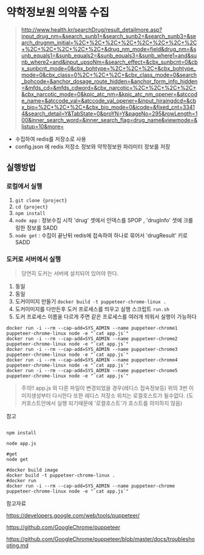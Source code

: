 # 약학정보원 의약품 수집

> http://www.health.kr/searchDrug/result_detailmore.asp?input_drug_nm=&search_sunb1=&search_sunb2=&search_sunb3=&search_drugnm_initial=%2C+%2C+%2C+%2C+%2C+%2C+%2C+%2C+%2C+%2C+%2C+%2C+%2C+&drug_nm_mode=field&drug_nm=&sunb_equals1=&sunb_equals2=&sunb_equals3=&sunb_where1=and&sunb_where2=and&input_upsoNm=&search_effect=&cbx_sunbcnt=0&cbx_sunbcnt_mode=0&cbx_bohtype=%2C+%2C+%2C+&cbx_bohtype_mode=0&cbx_class=0%2C+%2C+%2C+&cbx_class_mode=0&search_bohcode=&anchor_dosage_route_hidden=&anchor_form_info_hidden=&mfds_cd=&mfds_cdword=&cbx_narcotic=%2C+%2C+%2C+%2C+&cbx_narcotic_mode=0&kpic_atc_nm=&kpic_atc_nm_opener=&atccode_name=&atccode_val=&atccode_val_opener=&input_hiraingdcd=&cbx_bio=%2C+%2C+%2C+&cbx_bio_mode=0&icode=&fixed_cnt=33414&search_detail=Y&TabState=0&proYN=Y&pageNo=295&rowLength=100&inner_search_word=&inner_search_flag=drug_name&viewmode=&listup=10&more=

- 수집하여 redis를 저장소로 사용
- config.json 에 redis 저장소 정보와 약학정보원 파라미터 정보를 저장
## 실행방법 

### 로컬에서 실행 
 1. `git clone {project}`
 2. `cd {project}`
 3. `npm install`
 4. `node app` : 정보수집 시작 'drug' 셋에서 인덱스를 SPOP , 'drugInfo' 셋에 크롤링한 정보를 SADD
 5. `node get` : 수집이 끝난뒤 redis에 접속하여 하나로 묶어서 'drugResult' 키로 SADD

### 도커로 서버에서 실행
>당연히 도커는 서버에 설치되어 있어야 한다. 


 1. 동일
 2. 동일
 3. 도커이미지 만들기 `docker build -t puppeteer-chrome-linux .`
 4. 도커이미지를 다만든후 도커 프로세스를 띄우고 실행 스크립트 `run.sh`
 5. 도커 프로세스 이름을 다르게 주면 같은 프로세스를 여러개 띄워서 실행이 가능하다 
 
> 
```
docker run -i --rm --cap-add=SYS_ADMIN --name puppeteer-chrome1 puppeteer-chrome-linux node -e "`cat app.js`"
docker run -i --rm --cap-add=SYS_ADMIN --name puppeteer-chrome2 puppeteer-chrome-linux node -e "`cat app.js`"
docker run -i --rm --cap-add=SYS_ADMIN --name puppeteer-chrome3 puppeteer-chrome-linux node -e "`cat app.js`"
docker run -i --rm --cap-add=SYS_ADMIN --name puppeteer-chrome4 puppeteer-chrome-linux node -e "`cat app.js`"
docker run -i --rm --cap-add=SYS_ADMIN --name puppeteer-chrome5 puppeteer-chrome-linux node -e "`cat app.js`"

``` 

> 주의!! app.js 외 다른 파일이 변경되었을 경우(레디스 접속정보등) 위의 3번 이미지생성부터 다시한다 
또한 레디스 저장소 위치는 로컬호스트가 될수없다.  (도커호스트안에서 실행 되기때문에 '로컬호스트'가 호스트를 의미하지 않음) 

참고 
```

npm install

node app.js 

#get 
node get

#docker build image
docker build -t puppeteer-chrome-linux .
#docker run
docker run -i --rm --cap-add=SYS_ADMIN --name puppeteer-chrome puppeteer-chrome-linux node -e "`cat app.js`"

```


참고자료

https://developers.google.com/web/tools/puppeteer/

https://github.com/GoogleChrome/puppeteer

https://github.com/GoogleChrome/puppeteer/blob/master/docs/troubleshooting.md
